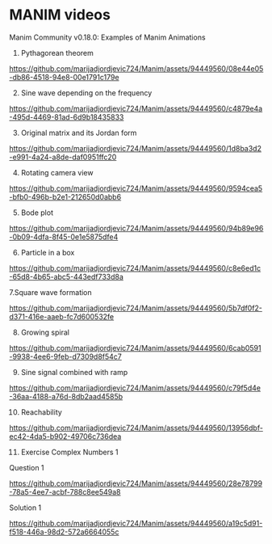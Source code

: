# MANIM videos
Manim Community v0.18.0: Examples of Manim Animations

1. Pythagorean theorem

https://github.com/marijadjordjevic724/Manim/assets/94449560/08e44e05-db86-4518-94e8-00e1791c179e

2. Sine wave depending on the frequency

https://github.com/marijadjordjevic724/Manim/assets/94449560/c4879e4a-495d-4469-81ad-6d9b18435833

3. Original matrix and its Jordan form

https://github.com/marijadjordjevic724/Manim/assets/94449560/1d8ba3d2-e991-4a24-a8de-daf0951ffc20

4. Rotating camera view

https://github.com/marijadjordjevic724/Manim/assets/94449560/9594cea5-bfb0-496b-b2e1-212650d0abb6

5. Bode plot

https://github.com/marijadjordjevic724/Manim/assets/94449560/94b89e96-0b09-4dfa-8f45-0e1e5875dfe4

6. Particle in a box

https://github.com/marijadjordjevic724/Manim/assets/94449560/c8e6ed1c-65d8-4b65-abc5-443edf733d8a

7.Square wave formation

https://github.com/marijadjordjevic724/Manim/assets/94449560/5b7df0f2-d371-416e-aaeb-fc7d600532fe

8. Growing spiral

https://github.com/marijadjordjevic724/Manim/assets/94449560/6cab0591-9938-4ee6-9feb-d7309d8f54c7

9. Sine signal combined with ramp

https://github.com/marijadjordjevic724/Manim/assets/94449560/c79f5d4e-36aa-4188-a76d-8db2aad4585b

10. Reachability

https://github.com/marijadjordjevic724/Manim/assets/94449560/13956dbf-ec42-4da5-b902-49706c736dea

11. Exercise Complex Numbers 1
    
Question 1

https://github.com/marijadjordjevic724/Manim/assets/94449560/28e78799-78a5-4ee7-acbf-788c8ee549a8

Solution 1

https://github.com/marijadjordjevic724/Manim/assets/94449560/a19c5d91-f518-446a-98d2-572a6664055c




